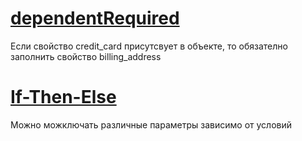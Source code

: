# [dependentRequired](dependent-req.json)

Если свойство credit_card присутсвует в объекте, то обязателно заполнить свойство billing_address

# [If-Then-Else](if-then-else.json)

Можно можключать различные параметры зависимо от условий

